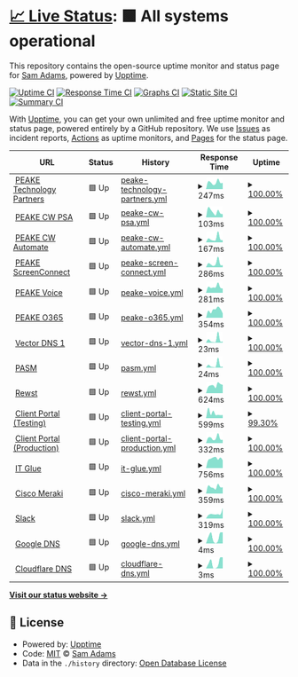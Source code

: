 # [📈 Live Status](https://sadams0978.github.io/sam-upptime): <!--live status--> **🟩 All systems operational**

This repository contains the open-source uptime monitor and status page for [Sam Adams](https://sadams0978.github.io/sam-upptime), powered by [Upptime](https://github.com/upptime/upptime).

[![Uptime CI](https://github.com/sadams0978/sam-upptime/workflows/Uptime%20CI/badge.svg)](https://github.com/sadams0978/sam-upptime/actions?query=workflow%3A%22Uptime+CI%22)
[![Response Time CI](https://github.com/sadams0978/sam-upptime/workflows/Response%20Time%20CI/badge.svg)](https://github.com/sadams0978/sam-upptime/actions?query=workflow%3A%22Response+Time+CI%22)
[![Graphs CI](https://github.com/sadams0978/sam-upptime/workflows/Graphs%20CI/badge.svg)](https://github.com/sadams0978/sam-upptime/actions?query=workflow%3A%22Graphs+CI%22)
[![Static Site CI](https://github.com/sadams0978/sam-upptime/workflows/Static%20Site%20CI/badge.svg)](https://github.com/sadams0978/sam-upptime/actions?query=workflow%3A%22Static+Site+CI%22)
[![Summary CI](https://github.com/sadams0978/sam-upptime/workflows/Summary%20CI/badge.svg)](https://github.com/sadams0978/sam-upptime/actions?query=workflow%3A%22Summary+CI%22)

With [Upptime](https://upptime.js.org), you can get your own unlimited and free uptime monitor and status page, powered entirely by a GitHub repository. We use [Issues](https://github.com/sadams0978/sam-upptime/issues) as incident reports, [Actions](https://github.com/sadams0978/sam-upptime/actions) as uptime monitors, and [Pages](https://sadams0978.github.io/sam-upptime) for the status page.

<!--start: status pages-->
<!-- This summary is generated by Upptime (https://github.com/upptime/upptime) -->
<!-- Do not edit this manually, your changes will be overwritten -->
<!-- prettier-ignore -->
| URL | Status | History | Response Time | Uptime |
| --- | ------ | ------- | ------------- | ------ |
| <img alt="" src="https://icons.duckduckgo.com/ip3/peaketechnology.com.ico" height="13"> [PEAKE Technology Partners](https://peaketechnology.com/) | 🟩 Up | [peake-technology-partners.yml](https://github.com/sadams0978/sam-upptime/commits/HEAD/history/peake-technology-partners.yml) | <details><summary><img alt="Response time graph" src="./graphs/peake-technology-partners/response-time-week.png" height="20"> 247ms</summary><br><a href="https://sadams0978.github.io/sam-upptime/history/peake-technology-partners"><img alt="Response time 2092" src="https://img.shields.io/endpoint?url=https%3A%2F%2Fraw.githubusercontent.com%2Fsadams0978%2Fsam-upptime%2FHEAD%2Fapi%2Fpeake-technology-partners%2Fresponse-time.json"></a><br><a href="https://sadams0978.github.io/sam-upptime/history/peake-technology-partners"><img alt="24-hour response time 366" src="https://img.shields.io/endpoint?url=https%3A%2F%2Fraw.githubusercontent.com%2Fsadams0978%2Fsam-upptime%2FHEAD%2Fapi%2Fpeake-technology-partners%2Fresponse-time-day.json"></a><br><a href="https://sadams0978.github.io/sam-upptime/history/peake-technology-partners"><img alt="7-day response time 247" src="https://img.shields.io/endpoint?url=https%3A%2F%2Fraw.githubusercontent.com%2Fsadams0978%2Fsam-upptime%2FHEAD%2Fapi%2Fpeake-technology-partners%2Fresponse-time-week.json"></a><br><a href="https://sadams0978.github.io/sam-upptime/history/peake-technology-partners"><img alt="30-day response time 260" src="https://img.shields.io/endpoint?url=https%3A%2F%2Fraw.githubusercontent.com%2Fsadams0978%2Fsam-upptime%2FHEAD%2Fapi%2Fpeake-technology-partners%2Fresponse-time-month.json"></a><br><a href="https://sadams0978.github.io/sam-upptime/history/peake-technology-partners"><img alt="1-year response time 1772" src="https://img.shields.io/endpoint?url=https%3A%2F%2Fraw.githubusercontent.com%2Fsadams0978%2Fsam-upptime%2FHEAD%2Fapi%2Fpeake-technology-partners%2Fresponse-time-year.json"></a></details> | <details><summary><a href="https://sadams0978.github.io/sam-upptime/history/peake-technology-partners">100.00%</a></summary><a href="https://sadams0978.github.io/sam-upptime/history/peake-technology-partners"><img alt="All-time uptime 99.83%" src="https://img.shields.io/endpoint?url=https%3A%2F%2Fraw.githubusercontent.com%2Fsadams0978%2Fsam-upptime%2FHEAD%2Fapi%2Fpeake-technology-partners%2Fuptime.json"></a><br><a href="https://sadams0978.github.io/sam-upptime/history/peake-technology-partners"><img alt="24-hour uptime 100.00%" src="https://img.shields.io/endpoint?url=https%3A%2F%2Fraw.githubusercontent.com%2Fsadams0978%2Fsam-upptime%2FHEAD%2Fapi%2Fpeake-technology-partners%2Fuptime-day.json"></a><br><a href="https://sadams0978.github.io/sam-upptime/history/peake-technology-partners"><img alt="7-day uptime 100.00%" src="https://img.shields.io/endpoint?url=https%3A%2F%2Fraw.githubusercontent.com%2Fsadams0978%2Fsam-upptime%2FHEAD%2Fapi%2Fpeake-technology-partners%2Fuptime-week.json"></a><br><a href="https://sadams0978.github.io/sam-upptime/history/peake-technology-partners"><img alt="30-day uptime 100.00%" src="https://img.shields.io/endpoint?url=https%3A%2F%2Fraw.githubusercontent.com%2Fsadams0978%2Fsam-upptime%2FHEAD%2Fapi%2Fpeake-technology-partners%2Fuptime-month.json"></a><br><a href="https://sadams0978.github.io/sam-upptime/history/peake-technology-partners"><img alt="1-year uptime 99.97%" src="https://img.shields.io/endpoint?url=https%3A%2F%2Fraw.githubusercontent.com%2Fsadams0978%2Fsam-upptime%2FHEAD%2Fapi%2Fpeake-technology-partners%2Fuptime-year.json"></a></details>
| <img alt="" src="https://na.myconnectwise.net/v2024_1/favicon.ico" height="13"> [PEAKE CW PSA](https://na.myconnectwise.net) | 🟩 Up | [peake-cw-psa.yml](https://github.com/sadams0978/sam-upptime/commits/HEAD/history/peake-cw-psa.yml) | <details><summary><img alt="Response time graph" src="./graphs/peake-cw-psa/response-time-week.png" height="20"> 103ms</summary><br><a href="https://sadams0978.github.io/sam-upptime/history/peake-cw-psa"><img alt="Response time 132" src="https://img.shields.io/endpoint?url=https%3A%2F%2Fraw.githubusercontent.com%2Fsadams0978%2Fsam-upptime%2FHEAD%2Fapi%2Fpeake-cw-psa%2Fresponse-time.json"></a><br><a href="https://sadams0978.github.io/sam-upptime/history/peake-cw-psa"><img alt="24-hour response time 101" src="https://img.shields.io/endpoint?url=https%3A%2F%2Fraw.githubusercontent.com%2Fsadams0978%2Fsam-upptime%2FHEAD%2Fapi%2Fpeake-cw-psa%2Fresponse-time-day.json"></a><br><a href="https://sadams0978.github.io/sam-upptime/history/peake-cw-psa"><img alt="7-day response time 103" src="https://img.shields.io/endpoint?url=https%3A%2F%2Fraw.githubusercontent.com%2Fsadams0978%2Fsam-upptime%2FHEAD%2Fapi%2Fpeake-cw-psa%2Fresponse-time-week.json"></a><br><a href="https://sadams0978.github.io/sam-upptime/history/peake-cw-psa"><img alt="30-day response time 113" src="https://img.shields.io/endpoint?url=https%3A%2F%2Fraw.githubusercontent.com%2Fsadams0978%2Fsam-upptime%2FHEAD%2Fapi%2Fpeake-cw-psa%2Fresponse-time-month.json"></a><br><a href="https://sadams0978.github.io/sam-upptime/history/peake-cw-psa"><img alt="1-year response time 132" src="https://img.shields.io/endpoint?url=https%3A%2F%2Fraw.githubusercontent.com%2Fsadams0978%2Fsam-upptime%2FHEAD%2Fapi%2Fpeake-cw-psa%2Fresponse-time-year.json"></a></details> | <details><summary><a href="https://sadams0978.github.io/sam-upptime/history/peake-cw-psa">100.00%</a></summary><a href="https://sadams0978.github.io/sam-upptime/history/peake-cw-psa"><img alt="All-time uptime 91.80%" src="https://img.shields.io/endpoint?url=https%3A%2F%2Fraw.githubusercontent.com%2Fsadams0978%2Fsam-upptime%2FHEAD%2Fapi%2Fpeake-cw-psa%2Fuptime.json"></a><br><a href="https://sadams0978.github.io/sam-upptime/history/peake-cw-psa"><img alt="24-hour uptime 100.00%" src="https://img.shields.io/endpoint?url=https%3A%2F%2Fraw.githubusercontent.com%2Fsadams0978%2Fsam-upptime%2FHEAD%2Fapi%2Fpeake-cw-psa%2Fuptime-day.json"></a><br><a href="https://sadams0978.github.io/sam-upptime/history/peake-cw-psa"><img alt="7-day uptime 100.00%" src="https://img.shields.io/endpoint?url=https%3A%2F%2Fraw.githubusercontent.com%2Fsadams0978%2Fsam-upptime%2FHEAD%2Fapi%2Fpeake-cw-psa%2Fuptime-week.json"></a><br><a href="https://sadams0978.github.io/sam-upptime/history/peake-cw-psa"><img alt="30-day uptime 100.00%" src="https://img.shields.io/endpoint?url=https%3A%2F%2Fraw.githubusercontent.com%2Fsadams0978%2Fsam-upptime%2FHEAD%2Fapi%2Fpeake-cw-psa%2Fuptime-month.json"></a><br><a href="https://sadams0978.github.io/sam-upptime/history/peake-cw-psa"><img alt="1-year uptime 91.80%" src="https://img.shields.io/endpoint?url=https%3A%2F%2Fraw.githubusercontent.com%2Fsadams0978%2Fsam-upptime%2FHEAD%2Fapi%2Fpeake-cw-psa%2Fuptime-year.json"></a></details>
| <img alt="" src="https://peaketechnology.hostedrmm.com/automate/favicon.ico" height="13"> [PEAKE CW Automate](https://peaketechnology.hostedrmm.com/automate) | 🟩 Up | [peake-cw-automate.yml](https://github.com/sadams0978/sam-upptime/commits/HEAD/history/peake-cw-automate.yml) | <details><summary><img alt="Response time graph" src="./graphs/peake-cw-automate/response-time-week.png" height="20"> 167ms</summary><br><a href="https://sadams0978.github.io/sam-upptime/history/peake-cw-automate"><img alt="Response time 376" src="https://img.shields.io/endpoint?url=https%3A%2F%2Fraw.githubusercontent.com%2Fsadams0978%2Fsam-upptime%2FHEAD%2Fapi%2Fpeake-cw-automate%2Fresponse-time.json"></a><br><a href="https://sadams0978.github.io/sam-upptime/history/peake-cw-automate"><img alt="24-hour response time 396" src="https://img.shields.io/endpoint?url=https%3A%2F%2Fraw.githubusercontent.com%2Fsadams0978%2Fsam-upptime%2FHEAD%2Fapi%2Fpeake-cw-automate%2Fresponse-time-day.json"></a><br><a href="https://sadams0978.github.io/sam-upptime/history/peake-cw-automate"><img alt="7-day response time 167" src="https://img.shields.io/endpoint?url=https%3A%2F%2Fraw.githubusercontent.com%2Fsadams0978%2Fsam-upptime%2FHEAD%2Fapi%2Fpeake-cw-automate%2Fresponse-time-week.json"></a><br><a href="https://sadams0978.github.io/sam-upptime/history/peake-cw-automate"><img alt="30-day response time 170" src="https://img.shields.io/endpoint?url=https%3A%2F%2Fraw.githubusercontent.com%2Fsadams0978%2Fsam-upptime%2FHEAD%2Fapi%2Fpeake-cw-automate%2Fresponse-time-month.json"></a><br><a href="https://sadams0978.github.io/sam-upptime/history/peake-cw-automate"><img alt="1-year response time 372" src="https://img.shields.io/endpoint?url=https%3A%2F%2Fraw.githubusercontent.com%2Fsadams0978%2Fsam-upptime%2FHEAD%2Fapi%2Fpeake-cw-automate%2Fresponse-time-year.json"></a></details> | <details><summary><a href="https://sadams0978.github.io/sam-upptime/history/peake-cw-automate">100.00%</a></summary><a href="https://sadams0978.github.io/sam-upptime/history/peake-cw-automate"><img alt="All-time uptime 99.89%" src="https://img.shields.io/endpoint?url=https%3A%2F%2Fraw.githubusercontent.com%2Fsadams0978%2Fsam-upptime%2FHEAD%2Fapi%2Fpeake-cw-automate%2Fuptime.json"></a><br><a href="https://sadams0978.github.io/sam-upptime/history/peake-cw-automate"><img alt="24-hour uptime 100.00%" src="https://img.shields.io/endpoint?url=https%3A%2F%2Fraw.githubusercontent.com%2Fsadams0978%2Fsam-upptime%2FHEAD%2Fapi%2Fpeake-cw-automate%2Fuptime-day.json"></a><br><a href="https://sadams0978.github.io/sam-upptime/history/peake-cw-automate"><img alt="7-day uptime 100.00%" src="https://img.shields.io/endpoint?url=https%3A%2F%2Fraw.githubusercontent.com%2Fsadams0978%2Fsam-upptime%2FHEAD%2Fapi%2Fpeake-cw-automate%2Fuptime-week.json"></a><br><a href="https://sadams0978.github.io/sam-upptime/history/peake-cw-automate"><img alt="30-day uptime 100.00%" src="https://img.shields.io/endpoint?url=https%3A%2F%2Fraw.githubusercontent.com%2Fsadams0978%2Fsam-upptime%2FHEAD%2Fapi%2Fpeake-cw-automate%2Fuptime-month.json"></a><br><a href="https://sadams0978.github.io/sam-upptime/history/peake-cw-automate"><img alt="1-year uptime 99.91%" src="https://img.shields.io/endpoint?url=https%3A%2F%2Fraw.githubusercontent.com%2Fsadams0978%2Fsam-upptime%2FHEAD%2Fapi%2Fpeake-cw-automate%2Fuptime-year.json"></a></details>
| <img alt="" src="https://icons.duckduckgo.com/ip3/cwa-peaketechnology.screenconnect.com.ico" height="13"> [PEAKE ScreenConnect](https://cwa-peaketechnology.screenconnect.com/) | 🟩 Up | [peake-screen-connect.yml](https://github.com/sadams0978/sam-upptime/commits/HEAD/history/peake-screen-connect.yml) | <details><summary><img alt="Response time graph" src="./graphs/peake-screen-connect/response-time-week.png" height="20"> 286ms</summary><br><a href="https://sadams0978.github.io/sam-upptime/history/peake-screen-connect"><img alt="Response time 482" src="https://img.shields.io/endpoint?url=https%3A%2F%2Fraw.githubusercontent.com%2Fsadams0978%2Fsam-upptime%2FHEAD%2Fapi%2Fpeake-screen-connect%2Fresponse-time.json"></a><br><a href="https://sadams0978.github.io/sam-upptime/history/peake-screen-connect"><img alt="24-hour response time 654" src="https://img.shields.io/endpoint?url=https%3A%2F%2Fraw.githubusercontent.com%2Fsadams0978%2Fsam-upptime%2FHEAD%2Fapi%2Fpeake-screen-connect%2Fresponse-time-day.json"></a><br><a href="https://sadams0978.github.io/sam-upptime/history/peake-screen-connect"><img alt="7-day response time 286" src="https://img.shields.io/endpoint?url=https%3A%2F%2Fraw.githubusercontent.com%2Fsadams0978%2Fsam-upptime%2FHEAD%2Fapi%2Fpeake-screen-connect%2Fresponse-time-week.json"></a><br><a href="https://sadams0978.github.io/sam-upptime/history/peake-screen-connect"><img alt="30-day response time 300" src="https://img.shields.io/endpoint?url=https%3A%2F%2Fraw.githubusercontent.com%2Fsadams0978%2Fsam-upptime%2FHEAD%2Fapi%2Fpeake-screen-connect%2Fresponse-time-month.json"></a><br><a href="https://sadams0978.github.io/sam-upptime/history/peake-screen-connect"><img alt="1-year response time 482" src="https://img.shields.io/endpoint?url=https%3A%2F%2Fraw.githubusercontent.com%2Fsadams0978%2Fsam-upptime%2FHEAD%2Fapi%2Fpeake-screen-connect%2Fresponse-time-year.json"></a></details> | <details><summary><a href="https://sadams0978.github.io/sam-upptime/history/peake-screen-connect">100.00%</a></summary><a href="https://sadams0978.github.io/sam-upptime/history/peake-screen-connect"><img alt="All-time uptime 99.97%" src="https://img.shields.io/endpoint?url=https%3A%2F%2Fraw.githubusercontent.com%2Fsadams0978%2Fsam-upptime%2FHEAD%2Fapi%2Fpeake-screen-connect%2Fuptime.json"></a><br><a href="https://sadams0978.github.io/sam-upptime/history/peake-screen-connect"><img alt="24-hour uptime 100.00%" src="https://img.shields.io/endpoint?url=https%3A%2F%2Fraw.githubusercontent.com%2Fsadams0978%2Fsam-upptime%2FHEAD%2Fapi%2Fpeake-screen-connect%2Fuptime-day.json"></a><br><a href="https://sadams0978.github.io/sam-upptime/history/peake-screen-connect"><img alt="7-day uptime 100.00%" src="https://img.shields.io/endpoint?url=https%3A%2F%2Fraw.githubusercontent.com%2Fsadams0978%2Fsam-upptime%2FHEAD%2Fapi%2Fpeake-screen-connect%2Fuptime-week.json"></a><br><a href="https://sadams0978.github.io/sam-upptime/history/peake-screen-connect"><img alt="30-day uptime 100.00%" src="https://img.shields.io/endpoint?url=https%3A%2F%2Fraw.githubusercontent.com%2Fsadams0978%2Fsam-upptime%2FHEAD%2Fapi%2Fpeake-screen-connect%2Fuptime-month.json"></a><br><a href="https://sadams0978.github.io/sam-upptime/history/peake-screen-connect"><img alt="1-year uptime 99.97%" src="https://img.shields.io/endpoint?url=https%3A%2F%2Fraw.githubusercontent.com%2Fsadams0978%2Fsam-upptime%2FHEAD%2Fapi%2Fpeake-screen-connect%2Fuptime-year.json"></a></details>
| <img alt="" src="https://icons.duckduckgo.com/ip3/voice.peaketechnology.com.ico" height="13"> [PEAKE Voice](https://voice.peaketechnology.com) | 🟩 Up | [peake-voice.yml](https://github.com/sadams0978/sam-upptime/commits/HEAD/history/peake-voice.yml) | <details><summary><img alt="Response time graph" src="./graphs/peake-voice/response-time-week.png" height="20"> 281ms</summary><br><a href="https://sadams0978.github.io/sam-upptime/history/peake-voice"><img alt="Response time 345" src="https://img.shields.io/endpoint?url=https%3A%2F%2Fraw.githubusercontent.com%2Fsadams0978%2Fsam-upptime%2FHEAD%2Fapi%2Fpeake-voice%2Fresponse-time.json"></a><br><a href="https://sadams0978.github.io/sam-upptime/history/peake-voice"><img alt="24-hour response time 432" src="https://img.shields.io/endpoint?url=https%3A%2F%2Fraw.githubusercontent.com%2Fsadams0978%2Fsam-upptime%2FHEAD%2Fapi%2Fpeake-voice%2Fresponse-time-day.json"></a><br><a href="https://sadams0978.github.io/sam-upptime/history/peake-voice"><img alt="7-day response time 281" src="https://img.shields.io/endpoint?url=https%3A%2F%2Fraw.githubusercontent.com%2Fsadams0978%2Fsam-upptime%2FHEAD%2Fapi%2Fpeake-voice%2Fresponse-time-week.json"></a><br><a href="https://sadams0978.github.io/sam-upptime/history/peake-voice"><img alt="30-day response time 300" src="https://img.shields.io/endpoint?url=https%3A%2F%2Fraw.githubusercontent.com%2Fsadams0978%2Fsam-upptime%2FHEAD%2Fapi%2Fpeake-voice%2Fresponse-time-month.json"></a><br><a href="https://sadams0978.github.io/sam-upptime/history/peake-voice"><img alt="1-year response time 338" src="https://img.shields.io/endpoint?url=https%3A%2F%2Fraw.githubusercontent.com%2Fsadams0978%2Fsam-upptime%2FHEAD%2Fapi%2Fpeake-voice%2Fresponse-time-year.json"></a></details> | <details><summary><a href="https://sadams0978.github.io/sam-upptime/history/peake-voice">100.00%</a></summary><a href="https://sadams0978.github.io/sam-upptime/history/peake-voice"><img alt="All-time uptime 99.99%" src="https://img.shields.io/endpoint?url=https%3A%2F%2Fraw.githubusercontent.com%2Fsadams0978%2Fsam-upptime%2FHEAD%2Fapi%2Fpeake-voice%2Fuptime.json"></a><br><a href="https://sadams0978.github.io/sam-upptime/history/peake-voice"><img alt="24-hour uptime 100.00%" src="https://img.shields.io/endpoint?url=https%3A%2F%2Fraw.githubusercontent.com%2Fsadams0978%2Fsam-upptime%2FHEAD%2Fapi%2Fpeake-voice%2Fuptime-day.json"></a><br><a href="https://sadams0978.github.io/sam-upptime/history/peake-voice"><img alt="7-day uptime 100.00%" src="https://img.shields.io/endpoint?url=https%3A%2F%2Fraw.githubusercontent.com%2Fsadams0978%2Fsam-upptime%2FHEAD%2Fapi%2Fpeake-voice%2Fuptime-week.json"></a><br><a href="https://sadams0978.github.io/sam-upptime/history/peake-voice"><img alt="30-day uptime 100.00%" src="https://img.shields.io/endpoint?url=https%3A%2F%2Fraw.githubusercontent.com%2Fsadams0978%2Fsam-upptime%2FHEAD%2Fapi%2Fpeake-voice%2Fuptime-month.json"></a><br><a href="https://sadams0978.github.io/sam-upptime/history/peake-voice"><img alt="1-year uptime 100.00%" src="https://img.shields.io/endpoint?url=https%3A%2F%2Fraw.githubusercontent.com%2Fsadams0978%2Fsam-upptime%2FHEAD%2Fapi%2Fpeake-voice%2Fuptime-year.json"></a></details>
| <img alt="" src="https://res.cdn.office.net/officehub/images/content/images/favicon_m365-31d62b976c.ico" height="13"> [PEAKE O365](https://login.microsoftonline.com/login.srf?whr=peaketechnology.com) | 🟩 Up | [peake-o365.yml](https://github.com/sadams0978/sam-upptime/commits/HEAD/history/peake-o365.yml) | <details><summary><img alt="Response time graph" src="./graphs/peake-o365/response-time-week.png" height="20"> 354ms</summary><br><a href="https://sadams0978.github.io/sam-upptime/history/peake-o365"><img alt="Response time 284" src="https://img.shields.io/endpoint?url=https%3A%2F%2Fraw.githubusercontent.com%2Fsadams0978%2Fsam-upptime%2FHEAD%2Fapi%2Fpeake-o365%2Fresponse-time.json"></a><br><a href="https://sadams0978.github.io/sam-upptime/history/peake-o365"><img alt="24-hour response time 452" src="https://img.shields.io/endpoint?url=https%3A%2F%2Fraw.githubusercontent.com%2Fsadams0978%2Fsam-upptime%2FHEAD%2Fapi%2Fpeake-o365%2Fresponse-time-day.json"></a><br><a href="https://sadams0978.github.io/sam-upptime/history/peake-o365"><img alt="7-day response time 354" src="https://img.shields.io/endpoint?url=https%3A%2F%2Fraw.githubusercontent.com%2Fsadams0978%2Fsam-upptime%2FHEAD%2Fapi%2Fpeake-o365%2Fresponse-time-week.json"></a><br><a href="https://sadams0978.github.io/sam-upptime/history/peake-o365"><img alt="30-day response time 305" src="https://img.shields.io/endpoint?url=https%3A%2F%2Fraw.githubusercontent.com%2Fsadams0978%2Fsam-upptime%2FHEAD%2Fapi%2Fpeake-o365%2Fresponse-time-month.json"></a><br><a href="https://sadams0978.github.io/sam-upptime/history/peake-o365"><img alt="1-year response time 284" src="https://img.shields.io/endpoint?url=https%3A%2F%2Fraw.githubusercontent.com%2Fsadams0978%2Fsam-upptime%2FHEAD%2Fapi%2Fpeake-o365%2Fresponse-time-year.json"></a></details> | <details><summary><a href="https://sadams0978.github.io/sam-upptime/history/peake-o365">100.00%</a></summary><a href="https://sadams0978.github.io/sam-upptime/history/peake-o365"><img alt="All-time uptime 100.00%" src="https://img.shields.io/endpoint?url=https%3A%2F%2Fraw.githubusercontent.com%2Fsadams0978%2Fsam-upptime%2FHEAD%2Fapi%2Fpeake-o365%2Fuptime.json"></a><br><a href="https://sadams0978.github.io/sam-upptime/history/peake-o365"><img alt="24-hour uptime 100.00%" src="https://img.shields.io/endpoint?url=https%3A%2F%2Fraw.githubusercontent.com%2Fsadams0978%2Fsam-upptime%2FHEAD%2Fapi%2Fpeake-o365%2Fuptime-day.json"></a><br><a href="https://sadams0978.github.io/sam-upptime/history/peake-o365"><img alt="7-day uptime 100.00%" src="https://img.shields.io/endpoint?url=https%3A%2F%2Fraw.githubusercontent.com%2Fsadams0978%2Fsam-upptime%2FHEAD%2Fapi%2Fpeake-o365%2Fuptime-week.json"></a><br><a href="https://sadams0978.github.io/sam-upptime/history/peake-o365"><img alt="30-day uptime 100.00%" src="https://img.shields.io/endpoint?url=https%3A%2F%2Fraw.githubusercontent.com%2Fsadams0978%2Fsam-upptime%2FHEAD%2Fapi%2Fpeake-o365%2Fuptime-month.json"></a><br><a href="https://sadams0978.github.io/sam-upptime/history/peake-o365"><img alt="1-year uptime 100.00%" src="https://img.shields.io/endpoint?url=https%3A%2F%2Fraw.githubusercontent.com%2Fsadams0978%2Fsam-upptime%2FHEAD%2Fapi%2Fpeake-o365%2Fuptime-year.json"></a></details>
| <img alt="" src="https://vectordatasystems.com/wp-content/uploads/2021/02/cropped-fav_con_vector-270x270.png" height="13"> [Vector DNS 1](199.96.108.108) | 🟩 Up | [vector-dns-1.yml](https://github.com/sadams0978/sam-upptime/commits/HEAD/history/vector-dns-1.yml) | <details><summary><img alt="Response time graph" src="./graphs/vector-dns-1/response-time-week.png" height="20"> 23ms</summary><br><a href="https://sadams0978.github.io/sam-upptime/history/vector-dns-1"><img alt="Response time 32" src="https://img.shields.io/endpoint?url=https%3A%2F%2Fraw.githubusercontent.com%2Fsadams0978%2Fsam-upptime%2FHEAD%2Fapi%2Fvector-dns-1%2Fresponse-time.json"></a><br><a href="https://sadams0978.github.io/sam-upptime/history/vector-dns-1"><img alt="24-hour response time 66" src="https://img.shields.io/endpoint?url=https%3A%2F%2Fraw.githubusercontent.com%2Fsadams0978%2Fsam-upptime%2FHEAD%2Fapi%2Fvector-dns-1%2Fresponse-time-day.json"></a><br><a href="https://sadams0978.github.io/sam-upptime/history/vector-dns-1"><img alt="7-day response time 23" src="https://img.shields.io/endpoint?url=https%3A%2F%2Fraw.githubusercontent.com%2Fsadams0978%2Fsam-upptime%2FHEAD%2Fapi%2Fvector-dns-1%2Fresponse-time-week.json"></a><br><a href="https://sadams0978.github.io/sam-upptime/history/vector-dns-1"><img alt="30-day response time 25" src="https://img.shields.io/endpoint?url=https%3A%2F%2Fraw.githubusercontent.com%2Fsadams0978%2Fsam-upptime%2FHEAD%2Fapi%2Fvector-dns-1%2Fresponse-time-month.json"></a><br><a href="https://sadams0978.github.io/sam-upptime/history/vector-dns-1"><img alt="1-year response time 30" src="https://img.shields.io/endpoint?url=https%3A%2F%2Fraw.githubusercontent.com%2Fsadams0978%2Fsam-upptime%2FHEAD%2Fapi%2Fvector-dns-1%2Fresponse-time-year.json"></a></details> | <details><summary><a href="https://sadams0978.github.io/sam-upptime/history/vector-dns-1">100.00%</a></summary><a href="https://sadams0978.github.io/sam-upptime/history/vector-dns-1"><img alt="All-time uptime 99.58%" src="https://img.shields.io/endpoint?url=https%3A%2F%2Fraw.githubusercontent.com%2Fsadams0978%2Fsam-upptime%2FHEAD%2Fapi%2Fvector-dns-1%2Fuptime.json"></a><br><a href="https://sadams0978.github.io/sam-upptime/history/vector-dns-1"><img alt="24-hour uptime 100.00%" src="https://img.shields.io/endpoint?url=https%3A%2F%2Fraw.githubusercontent.com%2Fsadams0978%2Fsam-upptime%2FHEAD%2Fapi%2Fvector-dns-1%2Fuptime-day.json"></a><br><a href="https://sadams0978.github.io/sam-upptime/history/vector-dns-1"><img alt="7-day uptime 100.00%" src="https://img.shields.io/endpoint?url=https%3A%2F%2Fraw.githubusercontent.com%2Fsadams0978%2Fsam-upptime%2FHEAD%2Fapi%2Fvector-dns-1%2Fuptime-week.json"></a><br><a href="https://sadams0978.github.io/sam-upptime/history/vector-dns-1"><img alt="30-day uptime 100.00%" src="https://img.shields.io/endpoint?url=https%3A%2F%2Fraw.githubusercontent.com%2Fsadams0978%2Fsam-upptime%2FHEAD%2Fapi%2Fvector-dns-1%2Fuptime-month.json"></a><br><a href="https://sadams0978.github.io/sam-upptime/history/vector-dns-1"><img alt="1-year uptime 99.45%" src="https://img.shields.io/endpoint?url=https%3A%2F%2Fraw.githubusercontent.com%2Fsadams0978%2Fsam-upptime%2FHEAD%2Fapi%2Fvector-dns-1%2Fuptime-year.json"></a></details>
| <img alt="" src="https://peaketechnology.com/wp-content/uploads/2022/11/cropped-PEAKE-Icon-32x32.png" height="13"> [PASM](pasm.peaketechnology.com) | 🟩 Up | [pasm.yml](https://github.com/sadams0978/sam-upptime/commits/HEAD/history/pasm.yml) | <details><summary><img alt="Response time graph" src="./graphs/pasm/response-time-week.png" height="20"> 24ms</summary><br><a href="https://sadams0978.github.io/sam-upptime/history/pasm"><img alt="Response time 54" src="https://img.shields.io/endpoint?url=https%3A%2F%2Fraw.githubusercontent.com%2Fsadams0978%2Fsam-upptime%2FHEAD%2Fapi%2Fpasm%2Fresponse-time.json"></a><br><a href="https://sadams0978.github.io/sam-upptime/history/pasm"><img alt="24-hour response time 70" src="https://img.shields.io/endpoint?url=https%3A%2F%2Fraw.githubusercontent.com%2Fsadams0978%2Fsam-upptime%2FHEAD%2Fapi%2Fpasm%2Fresponse-time-day.json"></a><br><a href="https://sadams0978.github.io/sam-upptime/history/pasm"><img alt="7-day response time 24" src="https://img.shields.io/endpoint?url=https%3A%2F%2Fraw.githubusercontent.com%2Fsadams0978%2Fsam-upptime%2FHEAD%2Fapi%2Fpasm%2Fresponse-time-week.json"></a><br><a href="https://sadams0978.github.io/sam-upptime/history/pasm"><img alt="30-day response time 24" src="https://img.shields.io/endpoint?url=https%3A%2F%2Fraw.githubusercontent.com%2Fsadams0978%2Fsam-upptime%2FHEAD%2Fapi%2Fpasm%2Fresponse-time-month.json"></a><br><a href="https://sadams0978.github.io/sam-upptime/history/pasm"><img alt="1-year response time 33" src="https://img.shields.io/endpoint?url=https%3A%2F%2Fraw.githubusercontent.com%2Fsadams0978%2Fsam-upptime%2FHEAD%2Fapi%2Fpasm%2Fresponse-time-year.json"></a></details> | <details><summary><a href="https://sadams0978.github.io/sam-upptime/history/pasm">100.00%</a></summary><a href="https://sadams0978.github.io/sam-upptime/history/pasm"><img alt="All-time uptime 99.92%" src="https://img.shields.io/endpoint?url=https%3A%2F%2Fraw.githubusercontent.com%2Fsadams0978%2Fsam-upptime%2FHEAD%2Fapi%2Fpasm%2Fuptime.json"></a><br><a href="https://sadams0978.github.io/sam-upptime/history/pasm"><img alt="24-hour uptime 100.00%" src="https://img.shields.io/endpoint?url=https%3A%2F%2Fraw.githubusercontent.com%2Fsadams0978%2Fsam-upptime%2FHEAD%2Fapi%2Fpasm%2Fuptime-day.json"></a><br><a href="https://sadams0978.github.io/sam-upptime/history/pasm"><img alt="7-day uptime 100.00%" src="https://img.shields.io/endpoint?url=https%3A%2F%2Fraw.githubusercontent.com%2Fsadams0978%2Fsam-upptime%2FHEAD%2Fapi%2Fpasm%2Fuptime-week.json"></a><br><a href="https://sadams0978.github.io/sam-upptime/history/pasm"><img alt="30-day uptime 99.96%" src="https://img.shields.io/endpoint?url=https%3A%2F%2Fraw.githubusercontent.com%2Fsadams0978%2Fsam-upptime%2FHEAD%2Fapi%2Fpasm%2Fuptime-month.json"></a><br><a href="https://sadams0978.github.io/sam-upptime/history/pasm"><img alt="1-year uptime 99.89%" src="https://img.shields.io/endpoint?url=https%3A%2F%2Fraw.githubusercontent.com%2Fsadams0978%2Fsam-upptime%2FHEAD%2Fapi%2Fpasm%2Fuptime-year.json"></a></details>
| <img alt="" src="https://app.rewst.io/favicon.ico" height="13"> [Rewst](https:/app.rewst.io) | 🟩 Up | [rewst.yml](https://github.com/sadams0978/sam-upptime/commits/HEAD/history/rewst.yml) | <details><summary><img alt="Response time graph" src="./graphs/rewst/response-time-week.png" height="20"> 624ms</summary><br><a href="https://sadams0978.github.io/sam-upptime/history/rewst"><img alt="Response time 662" src="https://img.shields.io/endpoint?url=https%3A%2F%2Fraw.githubusercontent.com%2Fsadams0978%2Fsam-upptime%2FHEAD%2Fapi%2Frewst%2Fresponse-time.json"></a><br><a href="https://sadams0978.github.io/sam-upptime/history/rewst"><img alt="24-hour response time 861" src="https://img.shields.io/endpoint?url=https%3A%2F%2Fraw.githubusercontent.com%2Fsadams0978%2Fsam-upptime%2FHEAD%2Fapi%2Frewst%2Fresponse-time-day.json"></a><br><a href="https://sadams0978.github.io/sam-upptime/history/rewst"><img alt="7-day response time 624" src="https://img.shields.io/endpoint?url=https%3A%2F%2Fraw.githubusercontent.com%2Fsadams0978%2Fsam-upptime%2FHEAD%2Fapi%2Frewst%2Fresponse-time-week.json"></a><br><a href="https://sadams0978.github.io/sam-upptime/history/rewst"><img alt="30-day response time 630" src="https://img.shields.io/endpoint?url=https%3A%2F%2Fraw.githubusercontent.com%2Fsadams0978%2Fsam-upptime%2FHEAD%2Fapi%2Frewst%2Fresponse-time-month.json"></a><br><a href="https://sadams0978.github.io/sam-upptime/history/rewst"><img alt="1-year response time 646" src="https://img.shields.io/endpoint?url=https%3A%2F%2Fraw.githubusercontent.com%2Fsadams0978%2Fsam-upptime%2FHEAD%2Fapi%2Frewst%2Fresponse-time-year.json"></a></details> | <details><summary><a href="https://sadams0978.github.io/sam-upptime/history/rewst">100.00%</a></summary><a href="https://sadams0978.github.io/sam-upptime/history/rewst"><img alt="All-time uptime 99.96%" src="https://img.shields.io/endpoint?url=https%3A%2F%2Fraw.githubusercontent.com%2Fsadams0978%2Fsam-upptime%2FHEAD%2Fapi%2Frewst%2Fuptime.json"></a><br><a href="https://sadams0978.github.io/sam-upptime/history/rewst"><img alt="24-hour uptime 100.00%" src="https://img.shields.io/endpoint?url=https%3A%2F%2Fraw.githubusercontent.com%2Fsadams0978%2Fsam-upptime%2FHEAD%2Fapi%2Frewst%2Fuptime-day.json"></a><br><a href="https://sadams0978.github.io/sam-upptime/history/rewst"><img alt="7-day uptime 100.00%" src="https://img.shields.io/endpoint?url=https%3A%2F%2Fraw.githubusercontent.com%2Fsadams0978%2Fsam-upptime%2FHEAD%2Fapi%2Frewst%2Fuptime-week.json"></a><br><a href="https://sadams0978.github.io/sam-upptime/history/rewst"><img alt="30-day uptime 100.00%" src="https://img.shields.io/endpoint?url=https%3A%2F%2Fraw.githubusercontent.com%2Fsadams0978%2Fsam-upptime%2FHEAD%2Fapi%2Frewst%2Fuptime-month.json"></a><br><a href="https://sadams0978.github.io/sam-upptime/history/rewst"><img alt="1-year uptime 99.95%" src="https://img.shields.io/endpoint?url=https%3A%2F%2Fraw.githubusercontent.com%2Fsadams0978%2Fsam-upptime%2FHEAD%2Fapi%2Frewst%2Fuptime-year.json"></a></details>
| <img alt="" src="https://cp.peaketechnology.com/favicon.ico" height="13"> [Client Portal (Testing)](https:/cp.peaketechnology.com) | 🟩 Up | [client-portal-testing.yml](https://github.com/sadams0978/sam-upptime/commits/HEAD/history/client-portal-testing.yml) | <details><summary><img alt="Response time graph" src="./graphs/client-portal-testing/response-time-week.png" height="20"> 599ms</summary><br><a href="https://sadams0978.github.io/sam-upptime/history/client-portal-testing"><img alt="Response time 570" src="https://img.shields.io/endpoint?url=https%3A%2F%2Fraw.githubusercontent.com%2Fsadams0978%2Fsam-upptime%2FHEAD%2Fapi%2Fclient-portal-testing%2Fresponse-time.json"></a><br><a href="https://sadams0978.github.io/sam-upptime/history/client-portal-testing"><img alt="24-hour response time 610" src="https://img.shields.io/endpoint?url=https%3A%2F%2Fraw.githubusercontent.com%2Fsadams0978%2Fsam-upptime%2FHEAD%2Fapi%2Fclient-portal-testing%2Fresponse-time-day.json"></a><br><a href="https://sadams0978.github.io/sam-upptime/history/client-portal-testing"><img alt="7-day response time 599" src="https://img.shields.io/endpoint?url=https%3A%2F%2Fraw.githubusercontent.com%2Fsadams0978%2Fsam-upptime%2FHEAD%2Fapi%2Fclient-portal-testing%2Fresponse-time-week.json"></a><br><a href="https://sadams0978.github.io/sam-upptime/history/client-portal-testing"><img alt="30-day response time 527" src="https://img.shields.io/endpoint?url=https%3A%2F%2Fraw.githubusercontent.com%2Fsadams0978%2Fsam-upptime%2FHEAD%2Fapi%2Fclient-portal-testing%2Fresponse-time-month.json"></a><br><a href="https://sadams0978.github.io/sam-upptime/history/client-portal-testing"><img alt="1-year response time 570" src="https://img.shields.io/endpoint?url=https%3A%2F%2Fraw.githubusercontent.com%2Fsadams0978%2Fsam-upptime%2FHEAD%2Fapi%2Fclient-portal-testing%2Fresponse-time-year.json"></a></details> | <details><summary><a href="https://sadams0978.github.io/sam-upptime/history/client-portal-testing">99.30%</a></summary><a href="https://sadams0978.github.io/sam-upptime/history/client-portal-testing"><img alt="All-time uptime 99.93%" src="https://img.shields.io/endpoint?url=https%3A%2F%2Fraw.githubusercontent.com%2Fsadams0978%2Fsam-upptime%2FHEAD%2Fapi%2Fclient-portal-testing%2Fuptime.json"></a><br><a href="https://sadams0978.github.io/sam-upptime/history/client-portal-testing"><img alt="24-hour uptime 95.08%" src="https://img.shields.io/endpoint?url=https%3A%2F%2Fraw.githubusercontent.com%2Fsadams0978%2Fsam-upptime%2FHEAD%2Fapi%2Fclient-portal-testing%2Fuptime-day.json"></a><br><a href="https://sadams0978.github.io/sam-upptime/history/client-portal-testing"><img alt="7-day uptime 99.30%" src="https://img.shields.io/endpoint?url=https%3A%2F%2Fraw.githubusercontent.com%2Fsadams0978%2Fsam-upptime%2FHEAD%2Fapi%2Fclient-portal-testing%2Fuptime-week.json"></a><br><a href="https://sadams0978.github.io/sam-upptime/history/client-portal-testing"><img alt="30-day uptime 99.84%" src="https://img.shields.io/endpoint?url=https%3A%2F%2Fraw.githubusercontent.com%2Fsadams0978%2Fsam-upptime%2FHEAD%2Fapi%2Fclient-portal-testing%2Fuptime-month.json"></a><br><a href="https://sadams0978.github.io/sam-upptime/history/client-portal-testing"><img alt="1-year uptime 99.93%" src="https://img.shields.io/endpoint?url=https%3A%2F%2Fraw.githubusercontent.com%2Fsadams0978%2Fsam-upptime%2FHEAD%2Fapi%2Fclient-portal-testing%2Fuptime-year.json"></a></details>
| <img alt="" src="https://dd-files-main.imgix.net/peake/2023/3/D8qbdJ4gMEOCCsQss-HHmA/PEAKE_Logo.png" height="13"> [Client Portal (Production)](https:/portal.peaketechnology.com) | 🟩 Up | [client-portal-production.yml](https://github.com/sadams0978/sam-upptime/commits/HEAD/history/client-portal-production.yml) | <details><summary><img alt="Response time graph" src="./graphs/client-portal-production/response-time-week.png" height="20"> 332ms</summary><br><a href="https://sadams0978.github.io/sam-upptime/history/client-portal-production"><img alt="Response time 310" src="https://img.shields.io/endpoint?url=https%3A%2F%2Fraw.githubusercontent.com%2Fsadams0978%2Fsam-upptime%2FHEAD%2Fapi%2Fclient-portal-production%2Fresponse-time.json"></a><br><a href="https://sadams0978.github.io/sam-upptime/history/client-portal-production"><img alt="24-hour response time 543" src="https://img.shields.io/endpoint?url=https%3A%2F%2Fraw.githubusercontent.com%2Fsadams0978%2Fsam-upptime%2FHEAD%2Fapi%2Fclient-portal-production%2Fresponse-time-day.json"></a><br><a href="https://sadams0978.github.io/sam-upptime/history/client-portal-production"><img alt="7-day response time 332" src="https://img.shields.io/endpoint?url=https%3A%2F%2Fraw.githubusercontent.com%2Fsadams0978%2Fsam-upptime%2FHEAD%2Fapi%2Fclient-portal-production%2Fresponse-time-week.json"></a><br><a href="https://sadams0978.github.io/sam-upptime/history/client-portal-production"><img alt="30-day response time 324" src="https://img.shields.io/endpoint?url=https%3A%2F%2Fraw.githubusercontent.com%2Fsadams0978%2Fsam-upptime%2FHEAD%2Fapi%2Fclient-portal-production%2Fresponse-time-month.json"></a><br><a href="https://sadams0978.github.io/sam-upptime/history/client-portal-production"><img alt="1-year response time 310" src="https://img.shields.io/endpoint?url=https%3A%2F%2Fraw.githubusercontent.com%2Fsadams0978%2Fsam-upptime%2FHEAD%2Fapi%2Fclient-portal-production%2Fresponse-time-year.json"></a></details> | <details><summary><a href="https://sadams0978.github.io/sam-upptime/history/client-portal-production">100.00%</a></summary><a href="https://sadams0978.github.io/sam-upptime/history/client-portal-production"><img alt="All-time uptime 99.94%" src="https://img.shields.io/endpoint?url=https%3A%2F%2Fraw.githubusercontent.com%2Fsadams0978%2Fsam-upptime%2FHEAD%2Fapi%2Fclient-portal-production%2Fuptime.json"></a><br><a href="https://sadams0978.github.io/sam-upptime/history/client-portal-production"><img alt="24-hour uptime 100.00%" src="https://img.shields.io/endpoint?url=https%3A%2F%2Fraw.githubusercontent.com%2Fsadams0978%2Fsam-upptime%2FHEAD%2Fapi%2Fclient-portal-production%2Fuptime-day.json"></a><br><a href="https://sadams0978.github.io/sam-upptime/history/client-portal-production"><img alt="7-day uptime 100.00%" src="https://img.shields.io/endpoint?url=https%3A%2F%2Fraw.githubusercontent.com%2Fsadams0978%2Fsam-upptime%2FHEAD%2Fapi%2Fclient-portal-production%2Fuptime-week.json"></a><br><a href="https://sadams0978.github.io/sam-upptime/history/client-portal-production"><img alt="30-day uptime 100.00%" src="https://img.shields.io/endpoint?url=https%3A%2F%2Fraw.githubusercontent.com%2Fsadams0978%2Fsam-upptime%2FHEAD%2Fapi%2Fclient-portal-production%2Fuptime-month.json"></a><br><a href="https://sadams0978.github.io/sam-upptime/history/client-portal-production"><img alt="1-year uptime 99.94%" src="https://img.shields.io/endpoint?url=https%3A%2F%2Fraw.githubusercontent.com%2Fsadams0978%2Fsam-upptime%2FHEAD%2Fapi%2Fclient-portal-production%2Fuptime-year.json"></a></details>
| <img alt="" src="https://peaketechnology.itglue.com/favicon.ico" height="13"> [IT Glue](https://peaketechnology.itglue.com) | 🟩 Up | [it-glue.yml](https://github.com/sadams0978/sam-upptime/commits/HEAD/history/it-glue.yml) | <details><summary><img alt="Response time graph" src="./graphs/it-glue/response-time-week.png" height="20"> 756ms</summary><br><a href="https://sadams0978.github.io/sam-upptime/history/it-glue"><img alt="Response time 672" src="https://img.shields.io/endpoint?url=https%3A%2F%2Fraw.githubusercontent.com%2Fsadams0978%2Fsam-upptime%2FHEAD%2Fapi%2Fit-glue%2Fresponse-time.json"></a><br><a href="https://sadams0978.github.io/sam-upptime/history/it-glue"><img alt="24-hour response time 661" src="https://img.shields.io/endpoint?url=https%3A%2F%2Fraw.githubusercontent.com%2Fsadams0978%2Fsam-upptime%2FHEAD%2Fapi%2Fit-glue%2Fresponse-time-day.json"></a><br><a href="https://sadams0978.github.io/sam-upptime/history/it-glue"><img alt="7-day response time 756" src="https://img.shields.io/endpoint?url=https%3A%2F%2Fraw.githubusercontent.com%2Fsadams0978%2Fsam-upptime%2FHEAD%2Fapi%2Fit-glue%2Fresponse-time-week.json"></a><br><a href="https://sadams0978.github.io/sam-upptime/history/it-glue"><img alt="30-day response time 877" src="https://img.shields.io/endpoint?url=https%3A%2F%2Fraw.githubusercontent.com%2Fsadams0978%2Fsam-upptime%2FHEAD%2Fapi%2Fit-glue%2Fresponse-time-month.json"></a><br><a href="https://sadams0978.github.io/sam-upptime/history/it-glue"><img alt="1-year response time 671" src="https://img.shields.io/endpoint?url=https%3A%2F%2Fraw.githubusercontent.com%2Fsadams0978%2Fsam-upptime%2FHEAD%2Fapi%2Fit-glue%2Fresponse-time-year.json"></a></details> | <details><summary><a href="https://sadams0978.github.io/sam-upptime/history/it-glue">100.00%</a></summary><a href="https://sadams0978.github.io/sam-upptime/history/it-glue"><img alt="All-time uptime 99.98%" src="https://img.shields.io/endpoint?url=https%3A%2F%2Fraw.githubusercontent.com%2Fsadams0978%2Fsam-upptime%2FHEAD%2Fapi%2Fit-glue%2Fuptime.json"></a><br><a href="https://sadams0978.github.io/sam-upptime/history/it-glue"><img alt="24-hour uptime 100.00%" src="https://img.shields.io/endpoint?url=https%3A%2F%2Fraw.githubusercontent.com%2Fsadams0978%2Fsam-upptime%2FHEAD%2Fapi%2Fit-glue%2Fuptime-day.json"></a><br><a href="https://sadams0978.github.io/sam-upptime/history/it-glue"><img alt="7-day uptime 100.00%" src="https://img.shields.io/endpoint?url=https%3A%2F%2Fraw.githubusercontent.com%2Fsadams0978%2Fsam-upptime%2FHEAD%2Fapi%2Fit-glue%2Fuptime-week.json"></a><br><a href="https://sadams0978.github.io/sam-upptime/history/it-glue"><img alt="30-day uptime 100.00%" src="https://img.shields.io/endpoint?url=https%3A%2F%2Fraw.githubusercontent.com%2Fsadams0978%2Fsam-upptime%2FHEAD%2Fapi%2Fit-glue%2Fuptime-month.json"></a><br><a href="https://sadams0978.github.io/sam-upptime/history/it-glue"><img alt="1-year uptime 99.98%" src="https://img.shields.io/endpoint?url=https%3A%2F%2Fraw.githubusercontent.com%2Fsadams0978%2Fsam-upptime%2FHEAD%2Fapi%2Fit-glue%2Fuptime-year.json"></a></details>
| <img alt="" src="https://dashboard.meraki.com/favicon.ico" height="13"> [Cisco Meraki](https://dashboard.meraki.com) | 🟩 Up | [cisco-meraki.yml](https://github.com/sadams0978/sam-upptime/commits/HEAD/history/cisco-meraki.yml) | <details><summary><img alt="Response time graph" src="./graphs/cisco-meraki/response-time-week.png" height="20"> 359ms</summary><br><a href="https://sadams0978.github.io/sam-upptime/history/cisco-meraki"><img alt="Response time 617" src="https://img.shields.io/endpoint?url=https%3A%2F%2Fraw.githubusercontent.com%2Fsadams0978%2Fsam-upptime%2FHEAD%2Fapi%2Fcisco-meraki%2Fresponse-time.json"></a><br><a href="https://sadams0978.github.io/sam-upptime/history/cisco-meraki"><img alt="24-hour response time 489" src="https://img.shields.io/endpoint?url=https%3A%2F%2Fraw.githubusercontent.com%2Fsadams0978%2Fsam-upptime%2FHEAD%2Fapi%2Fcisco-meraki%2Fresponse-time-day.json"></a><br><a href="https://sadams0978.github.io/sam-upptime/history/cisco-meraki"><img alt="7-day response time 359" src="https://img.shields.io/endpoint?url=https%3A%2F%2Fraw.githubusercontent.com%2Fsadams0978%2Fsam-upptime%2FHEAD%2Fapi%2Fcisco-meraki%2Fresponse-time-week.json"></a><br><a href="https://sadams0978.github.io/sam-upptime/history/cisco-meraki"><img alt="30-day response time 495" src="https://img.shields.io/endpoint?url=https%3A%2F%2Fraw.githubusercontent.com%2Fsadams0978%2Fsam-upptime%2FHEAD%2Fapi%2Fcisco-meraki%2Fresponse-time-month.json"></a><br><a href="https://sadams0978.github.io/sam-upptime/history/cisco-meraki"><img alt="1-year response time 621" src="https://img.shields.io/endpoint?url=https%3A%2F%2Fraw.githubusercontent.com%2Fsadams0978%2Fsam-upptime%2FHEAD%2Fapi%2Fcisco-meraki%2Fresponse-time-year.json"></a></details> | <details><summary><a href="https://sadams0978.github.io/sam-upptime/history/cisco-meraki">100.00%</a></summary><a href="https://sadams0978.github.io/sam-upptime/history/cisco-meraki"><img alt="All-time uptime 99.91%" src="https://img.shields.io/endpoint?url=https%3A%2F%2Fraw.githubusercontent.com%2Fsadams0978%2Fsam-upptime%2FHEAD%2Fapi%2Fcisco-meraki%2Fuptime.json"></a><br><a href="https://sadams0978.github.io/sam-upptime/history/cisco-meraki"><img alt="24-hour uptime 100.00%" src="https://img.shields.io/endpoint?url=https%3A%2F%2Fraw.githubusercontent.com%2Fsadams0978%2Fsam-upptime%2FHEAD%2Fapi%2Fcisco-meraki%2Fuptime-day.json"></a><br><a href="https://sadams0978.github.io/sam-upptime/history/cisco-meraki"><img alt="7-day uptime 100.00%" src="https://img.shields.io/endpoint?url=https%3A%2F%2Fraw.githubusercontent.com%2Fsadams0978%2Fsam-upptime%2FHEAD%2Fapi%2Fcisco-meraki%2Fuptime-week.json"></a><br><a href="https://sadams0978.github.io/sam-upptime/history/cisco-meraki"><img alt="30-day uptime 100.00%" src="https://img.shields.io/endpoint?url=https%3A%2F%2Fraw.githubusercontent.com%2Fsadams0978%2Fsam-upptime%2FHEAD%2Fapi%2Fcisco-meraki%2Fuptime-month.json"></a><br><a href="https://sadams0978.github.io/sam-upptime/history/cisco-meraki"><img alt="1-year uptime 99.94%" src="https://img.shields.io/endpoint?url=https%3A%2F%2Fraw.githubusercontent.com%2Fsadams0978%2Fsam-upptime%2FHEAD%2Fapi%2Fcisco-meraki%2Fuptime-year.json"></a></details>
| <img alt="" src="https://peaketechnology.slack.com/favicon.ico" height="13"> [Slack](https://peaketechnology.slack.com) | 🟩 Up | [slack.yml](https://github.com/sadams0978/sam-upptime/commits/HEAD/history/slack.yml) | <details><summary><img alt="Response time graph" src="./graphs/slack/response-time-week.png" height="20"> 319ms</summary><br><a href="https://sadams0978.github.io/sam-upptime/history/slack"><img alt="Response time 257" src="https://img.shields.io/endpoint?url=https%3A%2F%2Fraw.githubusercontent.com%2Fsadams0978%2Fsam-upptime%2FHEAD%2Fapi%2Fslack%2Fresponse-time.json"></a><br><a href="https://sadams0978.github.io/sam-upptime/history/slack"><img alt="24-hour response time 292" src="https://img.shields.io/endpoint?url=https%3A%2F%2Fraw.githubusercontent.com%2Fsadams0978%2Fsam-upptime%2FHEAD%2Fapi%2Fslack%2Fresponse-time-day.json"></a><br><a href="https://sadams0978.github.io/sam-upptime/history/slack"><img alt="7-day response time 319" src="https://img.shields.io/endpoint?url=https%3A%2F%2Fraw.githubusercontent.com%2Fsadams0978%2Fsam-upptime%2FHEAD%2Fapi%2Fslack%2Fresponse-time-week.json"></a><br><a href="https://sadams0978.github.io/sam-upptime/history/slack"><img alt="30-day response time 240" src="https://img.shields.io/endpoint?url=https%3A%2F%2Fraw.githubusercontent.com%2Fsadams0978%2Fsam-upptime%2FHEAD%2Fapi%2Fslack%2Fresponse-time-month.json"></a><br><a href="https://sadams0978.github.io/sam-upptime/history/slack"><img alt="1-year response time 226" src="https://img.shields.io/endpoint?url=https%3A%2F%2Fraw.githubusercontent.com%2Fsadams0978%2Fsam-upptime%2FHEAD%2Fapi%2Fslack%2Fresponse-time-year.json"></a></details> | <details><summary><a href="https://sadams0978.github.io/sam-upptime/history/slack">100.00%</a></summary><a href="https://sadams0978.github.io/sam-upptime/history/slack"><img alt="All-time uptime 99.99%" src="https://img.shields.io/endpoint?url=https%3A%2F%2Fraw.githubusercontent.com%2Fsadams0978%2Fsam-upptime%2FHEAD%2Fapi%2Fslack%2Fuptime.json"></a><br><a href="https://sadams0978.github.io/sam-upptime/history/slack"><img alt="24-hour uptime 100.00%" src="https://img.shields.io/endpoint?url=https%3A%2F%2Fraw.githubusercontent.com%2Fsadams0978%2Fsam-upptime%2FHEAD%2Fapi%2Fslack%2Fuptime-day.json"></a><br><a href="https://sadams0978.github.io/sam-upptime/history/slack"><img alt="7-day uptime 100.00%" src="https://img.shields.io/endpoint?url=https%3A%2F%2Fraw.githubusercontent.com%2Fsadams0978%2Fsam-upptime%2FHEAD%2Fapi%2Fslack%2Fuptime-week.json"></a><br><a href="https://sadams0978.github.io/sam-upptime/history/slack"><img alt="30-day uptime 100.00%" src="https://img.shields.io/endpoint?url=https%3A%2F%2Fraw.githubusercontent.com%2Fsadams0978%2Fsam-upptime%2FHEAD%2Fapi%2Fslack%2Fuptime-month.json"></a><br><a href="https://sadams0978.github.io/sam-upptime/history/slack"><img alt="1-year uptime 100.00%" src="https://img.shields.io/endpoint?url=https%3A%2F%2Fraw.githubusercontent.com%2Fsadams0978%2Fsam-upptime%2FHEAD%2Fapi%2Fslack%2Fuptime-year.json"></a></details>
| <img alt="" src="https://www.google.com/favicon.ico" height="13"> [Google DNS](8.8.8.8) | 🟩 Up | [google-dns.yml](https://github.com/sadams0978/sam-upptime/commits/HEAD/history/google-dns.yml) | <details><summary><img alt="Response time graph" src="./graphs/google-dns/response-time-week.png" height="20"> 4ms</summary><br><a href="https://sadams0978.github.io/sam-upptime/history/google-dns"><img alt="Response time 4" src="https://img.shields.io/endpoint?url=https%3A%2F%2Fraw.githubusercontent.com%2Fsadams0978%2Fsam-upptime%2FHEAD%2Fapi%2Fgoogle-dns%2Fresponse-time.json"></a><br><a href="https://sadams0978.github.io/sam-upptime/history/google-dns"><img alt="24-hour response time 2" src="https://img.shields.io/endpoint?url=https%3A%2F%2Fraw.githubusercontent.com%2Fsadams0978%2Fsam-upptime%2FHEAD%2Fapi%2Fgoogle-dns%2Fresponse-time-day.json"></a><br><a href="https://sadams0978.github.io/sam-upptime/history/google-dns"><img alt="7-day response time 4" src="https://img.shields.io/endpoint?url=https%3A%2F%2Fraw.githubusercontent.com%2Fsadams0978%2Fsam-upptime%2FHEAD%2Fapi%2Fgoogle-dns%2Fresponse-time-week.json"></a><br><a href="https://sadams0978.github.io/sam-upptime/history/google-dns"><img alt="30-day response time 4" src="https://img.shields.io/endpoint?url=https%3A%2F%2Fraw.githubusercontent.com%2Fsadams0978%2Fsam-upptime%2FHEAD%2Fapi%2Fgoogle-dns%2Fresponse-time-month.json"></a><br><a href="https://sadams0978.github.io/sam-upptime/history/google-dns"><img alt="1-year response time 4" src="https://img.shields.io/endpoint?url=https%3A%2F%2Fraw.githubusercontent.com%2Fsadams0978%2Fsam-upptime%2FHEAD%2Fapi%2Fgoogle-dns%2Fresponse-time-year.json"></a></details> | <details><summary><a href="https://sadams0978.github.io/sam-upptime/history/google-dns">100.00%</a></summary><a href="https://sadams0978.github.io/sam-upptime/history/google-dns"><img alt="All-time uptime 99.58%" src="https://img.shields.io/endpoint?url=https%3A%2F%2Fraw.githubusercontent.com%2Fsadams0978%2Fsam-upptime%2FHEAD%2Fapi%2Fgoogle-dns%2Fuptime.json"></a><br><a href="https://sadams0978.github.io/sam-upptime/history/google-dns"><img alt="24-hour uptime 100.00%" src="https://img.shields.io/endpoint?url=https%3A%2F%2Fraw.githubusercontent.com%2Fsadams0978%2Fsam-upptime%2FHEAD%2Fapi%2Fgoogle-dns%2Fuptime-day.json"></a><br><a href="https://sadams0978.github.io/sam-upptime/history/google-dns"><img alt="7-day uptime 100.00%" src="https://img.shields.io/endpoint?url=https%3A%2F%2Fraw.githubusercontent.com%2Fsadams0978%2Fsam-upptime%2FHEAD%2Fapi%2Fgoogle-dns%2Fuptime-week.json"></a><br><a href="https://sadams0978.github.io/sam-upptime/history/google-dns"><img alt="30-day uptime 100.00%" src="https://img.shields.io/endpoint?url=https%3A%2F%2Fraw.githubusercontent.com%2Fsadams0978%2Fsam-upptime%2FHEAD%2Fapi%2Fgoogle-dns%2Fuptime-month.json"></a><br><a href="https://sadams0978.github.io/sam-upptime/history/google-dns"><img alt="1-year uptime 99.45%" src="https://img.shields.io/endpoint?url=https%3A%2F%2Fraw.githubusercontent.com%2Fsadams0978%2Fsam-upptime%2FHEAD%2Fapi%2Fgoogle-dns%2Fuptime-year.json"></a></details>
| <img alt="" src="https://1.1.1.1/favicon.ico" height="13"> [Cloudflare DNS](1.1.1.1) | 🟩 Up | [cloudflare-dns.yml](https://github.com/sadams0978/sam-upptime/commits/HEAD/history/cloudflare-dns.yml) | <details><summary><img alt="Response time graph" src="./graphs/cloudflare-dns/response-time-week.png" height="20"> 3ms</summary><br><a href="https://sadams0978.github.io/sam-upptime/history/cloudflare-dns"><img alt="Response time 5" src="https://img.shields.io/endpoint?url=https%3A%2F%2Fraw.githubusercontent.com%2Fsadams0978%2Fsam-upptime%2FHEAD%2Fapi%2Fcloudflare-dns%2Fresponse-time.json"></a><br><a href="https://sadams0978.github.io/sam-upptime/history/cloudflare-dns"><img alt="24-hour response time 2" src="https://img.shields.io/endpoint?url=https%3A%2F%2Fraw.githubusercontent.com%2Fsadams0978%2Fsam-upptime%2FHEAD%2Fapi%2Fcloudflare-dns%2Fresponse-time-day.json"></a><br><a href="https://sadams0978.github.io/sam-upptime/history/cloudflare-dns"><img alt="7-day response time 3" src="https://img.shields.io/endpoint?url=https%3A%2F%2Fraw.githubusercontent.com%2Fsadams0978%2Fsam-upptime%2FHEAD%2Fapi%2Fcloudflare-dns%2Fresponse-time-week.json"></a><br><a href="https://sadams0978.github.io/sam-upptime/history/cloudflare-dns"><img alt="30-day response time 3" src="https://img.shields.io/endpoint?url=https%3A%2F%2Fraw.githubusercontent.com%2Fsadams0978%2Fsam-upptime%2FHEAD%2Fapi%2Fcloudflare-dns%2Fresponse-time-month.json"></a><br><a href="https://sadams0978.github.io/sam-upptime/history/cloudflare-dns"><img alt="1-year response time 4" src="https://img.shields.io/endpoint?url=https%3A%2F%2Fraw.githubusercontent.com%2Fsadams0978%2Fsam-upptime%2FHEAD%2Fapi%2Fcloudflare-dns%2Fresponse-time-year.json"></a></details> | <details><summary><a href="https://sadams0978.github.io/sam-upptime/history/cloudflare-dns">100.00%</a></summary><a href="https://sadams0978.github.io/sam-upptime/history/cloudflare-dns"><img alt="All-time uptime 99.58%" src="https://img.shields.io/endpoint?url=https%3A%2F%2Fraw.githubusercontent.com%2Fsadams0978%2Fsam-upptime%2FHEAD%2Fapi%2Fcloudflare-dns%2Fuptime.json"></a><br><a href="https://sadams0978.github.io/sam-upptime/history/cloudflare-dns"><img alt="24-hour uptime 100.00%" src="https://img.shields.io/endpoint?url=https%3A%2F%2Fraw.githubusercontent.com%2Fsadams0978%2Fsam-upptime%2FHEAD%2Fapi%2Fcloudflare-dns%2Fuptime-day.json"></a><br><a href="https://sadams0978.github.io/sam-upptime/history/cloudflare-dns"><img alt="7-day uptime 100.00%" src="https://img.shields.io/endpoint?url=https%3A%2F%2Fraw.githubusercontent.com%2Fsadams0978%2Fsam-upptime%2FHEAD%2Fapi%2Fcloudflare-dns%2Fuptime-week.json"></a><br><a href="https://sadams0978.github.io/sam-upptime/history/cloudflare-dns"><img alt="30-day uptime 100.00%" src="https://img.shields.io/endpoint?url=https%3A%2F%2Fraw.githubusercontent.com%2Fsadams0978%2Fsam-upptime%2FHEAD%2Fapi%2Fcloudflare-dns%2Fuptime-month.json"></a><br><a href="https://sadams0978.github.io/sam-upptime/history/cloudflare-dns"><img alt="1-year uptime 99.45%" src="https://img.shields.io/endpoint?url=https%3A%2F%2Fraw.githubusercontent.com%2Fsadams0978%2Fsam-upptime%2FHEAD%2Fapi%2Fcloudflare-dns%2Fuptime-year.json"></a></details>

<!--end: status pages-->

[**Visit our status website →**](https://sadams0978.github.io/sam-upptime)

## 📄 License

- Powered by: [Upptime](https://github.com/upptime/upptime)
- Code: [MIT](./LICENSE) © [Sam Adams](https://sadams0978.github.io/sam-upptime)
- Data in the `./history` directory: [Open Database License](https://opendatacommons.org/licenses/odbl/1-0/)
